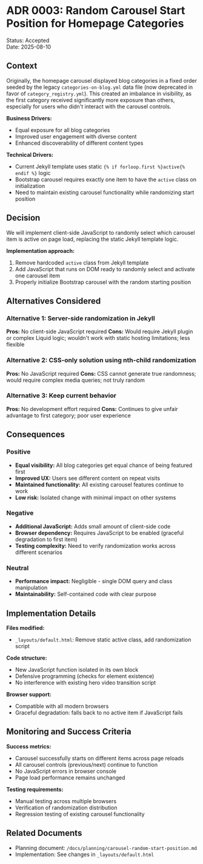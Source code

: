 # ADR 0003: Random Carousel Start Position for Homepage Categories

Status: Accepted  
Date: 2025-08-10

## Context

Originally, the homepage carousel displayed blog categories in a fixed order seeded by the legacy `categories-on-blog.yml` data file (now deprecated in favor of `category_registry.yml`). This created an imbalance in visibility, as the first category received significantly more exposure than others, especially for users who didn't interact with the carousel controls.

**Business Drivers:**

- Equal exposure for all blog categories
- Improved user engagement with diverse content
- Enhanced discoverability of different content types

**Technical Drivers:**

- Current Jekyll template uses static `{% if forloop.first %}active{% endif %}` logic
- Bootstrap carousel requires exactly one item to have the `active` class on initialization
- Need to maintain existing carousel functionality while randomizing start position

## Decision

We will implement client-side JavaScript to randomly select which carousel item is active on page load, replacing the static Jekyll template logic.

**Implementation approach:**

1. Remove hardcoded `active` class from Jekyll template
2. Add JavaScript that runs on DOM ready to randomly select and activate one carousel item
3. Properly initialize Bootstrap carousel with the random starting position

## Alternatives Considered

### Alternative 1: Server-side randomization in Jekyll

**Pros:** No client-side JavaScript required
**Cons:** Would require Jekyll plugin or complex Liquid logic; wouldn't work with static hosting limitations; less flexible

### Alternative 2: CSS-only solution using nth-child randomization

**Pros:** No JavaScript required
**Cons:** CSS cannot generate true randomness; would require complex media queries; not truly random

### Alternative 3: Keep current behavior

**Pros:** No development effort required
**Cons:** Continues to give unfair advantage to first category; poor user experience

## Consequences

### Positive

- **Equal visibility:** All blog categories get equal chance of being featured first
- **Improved UX:** Users see different content on repeat visits
- **Maintained functionality:** All existing carousel features continue to work
- **Low risk:** Isolated change with minimal impact on other systems

### Negative

- **Additional JavaScript:** Adds small amount of client-side code
- **Browser dependency:** Requires JavaScript to be enabled (graceful degradation to first item)
- **Testing complexity:** Need to verify randomization works across different scenarios

### Neutral

- **Performance impact:** Negligible - single DOM query and class manipulation
- **Maintainability:** Self-contained code with clear purpose

## Implementation Details

**Files modified:**

- `_layouts/default.html`: Remove static active class, add randomization script

**Code structure:**

- New JavaScript function isolated in its own block
- Defensive programming (checks for element existence)
- No interference with existing hero video transition script

**Browser support:**

- Compatible with all modern browsers
- Graceful degradation: falls back to no active item if JavaScript fails

## Monitoring and Success Criteria

**Success metrics:**

- Carousel successfully starts on different items across page reloads
- All carousel controls (previous/next) continue to function
- No JavaScript errors in browser console
- Page load performance remains unchanged

**Testing requirements:**

- Manual testing across multiple browsers
- Verification of randomization distribution
- Regression testing of existing carousel functionality

## Related Documents

- Planning document: `/docs/planning/carousel-random-start-position.md`
- Implementation: See changes in `_layouts/default.html`
